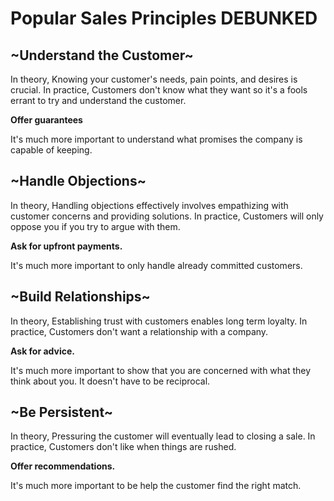 # Popular Sales Principles DEBUNKED

## ~Understand the Customer~

In theory, Knowing your customer's needs, pain points, and desires is crucial.
In practice, Customers don't know what they want so it's a fools errant to try and understand the customer.

**Offer guarantees**

It's much more important to understand what promises the company is capable of keeping.

## ~Handle Objections~

In theory, Handling objections effectively involves empathizing with customer concerns and providing solutions.
In practice, Customers will only oppose you if you try to argue with them.

**Ask for upfront payments.**

It's much more important to only handle already committed customers.

## ~Build Relationships~

In theory, Establishing trust with customers enables long term loyalty.
In practice, Customers don't want a relationship with a company.

**Ask for advice.**

It's much more important to show that you are concerned with what they think about you. It doesn't have to be reciprocal.

## ~Be Persistent~

In theory, Pressuring the customer will eventually lead to closing a sale.
In practice, Customers don't like when things are rushed.

**Offer recommendations.**

It's much more important to be help the customer find the right match.
